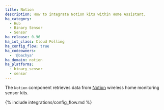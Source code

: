 ```yaml
---
title: Notion
description: How to integrate Notion kits within Home Assistant.
ha_category:
  - Hub
  - Binary Sensor
  - Sensor
ha_release: 0.96
ha_iot_class: Cloud Polling
ha_config_flow: true
ha_codeowners:
  - '@bachya'
ha_domain: notion
ha_platforms:
  - binary_sensor
  - sensor
---
```


The `Notion` component retrieves data from [Notion](https://getnotion.com) wireless
home monitoring sensor kits.

{% include integrations/config_flow.md %}
